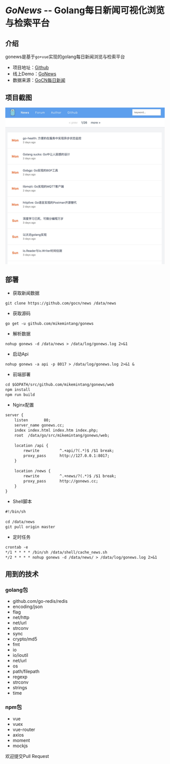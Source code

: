 # *GoNews*  -- Golang每日新闻可视化浏览与检索平台


## 介绍

gonews是基于`go+vue`实现的golang每日新闻浏览与检索平台

- 项目地址：[Github](https://github.com/mikemintang/gonews)
- 线上Demo：[GoNews](http://gonews.cc)
- 数据来源：[GoCN每日新闻](https://github.com/gocn/news)

## 项目截图

![gonews](gonews.jpg)
  
## 部署


- 获取新闻数据

```
git clone https://github.com/gocn/news /data/news
```

- 获取源码

```
go get -u github.com/mikemintang/gonews
```

- 解析数据

```
nohup gonews -d /data/news > /data/log/gonews.log 2>&1 
```

- 启动Api

```
nohup gonews -a api -p 8017 > /data/log/gonews.log 2>&1 &
```

- 前端部署

```
cd $GOPATH/src/github.com/mikemintang/gonews/web
npm install
npm run build
```

- Nginx配置

```
server {
    listen       80;
    server_name gonews.cc;
    index index.html index.htm index.php;
    root  /data/go/src/mikemintang/gonews/web;

    location /api {
        rewrite         ^.+api/?(.*)$ /$1 break;
        proxy_pass      http://127.0.0.1:8017;
    }

    location /news {
        rewrite         ^.+news/?(.*)$ /$1 break;
        proxy_pass      http://gonews.cc;
    }
}
```

- Shell脚本

```
#!/bin/sh

cd /data/news
git pull origin master
```

- 定时任务

```
crontab -e
*/1 * * * * /bin/sh /data/shell/cache_news.sh
*/2 * * * * nohup gonews -d /data/news/ > /data/log/gonews.log 2>&1
```


## 用到的技术

### golang包

- github.com/go-redis/redis
- encoding/json
- flag
- net/http
- net/url
- strconv
- sync
- crypto/md5
- fmt
- io
- io/ioutil
- net/url
- os
- path/filepath
- regexp
- strconv
- strings
- time

### npm包

- vue
- vuex
- vue-router
- axios
- moment
- mockjs


欢迎提交Pull Request


